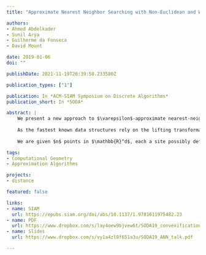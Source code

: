 ```yaml
---
title: "Approximate Nearest Neighbor Searching with Non-Euclidean and Weighted Distances"

authors:
- Ahmed Abdelkader
- Sunil Arya
- Guilherme da Fonseca
- David Mount

date: 2019-01-06
doi: ""

publishDate: 2021-11-19T20:39:58.233580Z

publication_types: ["1"]

publication: In *ACM-SIAM Symposium on Discrete Algorithms*
publication_short: In *SODA*

abstract: |
    We present a new approach to $\varepsilon$-approximate nearest-neighbor queries in fixed dimension under a variety of non-Euclidean distances. We consider two families of distance functions: (a) convex scaling distance functions including the Mahalanobis distance, the Minkowski metric and multiplicative weights, and (b) Bregman divergences including the Kullback-Leibler divergence and the Itakura-Saito distance.
    
    As the fastest known data structures rely on the lifting transformation, their application is limited to the Euclidean metric, and alternative approaches for other distance functions are much less efficient. We circumvent the reliance on the lifting transformation by a careful application of convexification, which appears to be relatively new to computational geometry.
    
    We are given $n$ points in $\mathbb{R}^d$, each a site possibly defining its own distance function. Under mild assumptions on the growth rates of these functions, the proposed data structures answer queries in logarithmic time using $O(n \log(1/\varepsilon)/\varepsilon^{d/2})$ space, which nearly matches the best known results for the Euclidean metric.

tags:
- Computational Geometry
- Approximation Algorithms

projects:
- distance

featured: false

links:
- name: SIAM
  url: https://epubs.siam.org/doi/abs/10.1137/1.9781611975482.23
- name: PDF
  url: https://www.dropbox.com/s/lay4oew9bjvew6t/SODA19_convexification.pdf
- name: Slides
  url: https://www.dropbox.com/s/vy1a4zl8f651a3u/SODA19_ANN_talk.pdf

---
```


